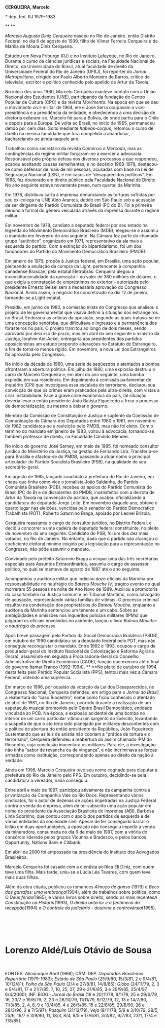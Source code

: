 **CERQUEIRA, Marcelo**

\* dep. fed. RJ 1979-1983.

** **

*Marcelo Augusto Diniz Cerqueira* nasceu no Rio de Janeiro, então
Distrito Federal, no dia 6 de agosto de 1939, filho de Vilmar Ferreira
Cerqueira e de Marília de Moura Diniz Cerqueira.

Estudou em Nova Friburgo (RJ) e no Instituto Lafayette, no Rio de
Janeiro. Durante o curso de ciências jurídicas e sociais, na Faculdade
Nacional de Direito, da Universidade do Brasil, atual faculdade de
direito da Universidade Federal do Rio de Janeiro (UFRJ), foi repórter
do *Jornal Metropolitano*, dirigido por Paulo Alberto Monteiro de
Barros, crítico de televisão, escritor e político conhecido pelo apelido
de Artur da Távola.

No início dos anos 1960, Marcelo Cerqueira manteve contato com a União
Nacional dos Estudantes (UNE), participando da fundação do Centro
Popular de Cultura (CPC) e da revista *Movimento*. Na época em que se
deu o movimento civil-militar de 1964, ele e José Serra ocupavam a
vice-presidência e a presidência da entidade, e obedecendo a uma decisão
de diretoria exilaram-se. Marcelo foi para a Bolívia, de onde partiu
para o Chile e depois para a Europa. De volta ao Brasil, no início de
1965, permaneceu detido por cem dias. Solto mediante *habeas-corpus*,
retomou o curso de direito na mesma faculdade que fora compelido a
abandonar, bacharelando-se ainda naquele ano.

Trabalhou como secretário da revista *Comércio e Mercado*, mas as
contingências do regime militar forçaram-no a exercer a advocacia.
Responsável pela própria defesa nos diversos processos a que respondeu,
acabou aceitando causas semelhantes, e no decênio 1968-1978, destacou-se
como defensor de mais de mil pessoas, acusadas com base na Lei de
Segurança Nacional (LSN), e em casos de “desaparecidos políticos”. Em
1968, fez doutorado em direito público pela Faculdade Nacional de
Direito. No ano seguinte esteve novamente preso, num quartel da Marinha.

Em 1976, distribuiu carta à imprensa denunciando as torturas sofridas
por seu ex-colega na UNE Aldo Arantes, detido em São Paulo sob a
acusação de ser dirigente do Partido Comunista do Brasil (PC do B). Foi
a primeira denúncia formal do gênero veiculada através da imprensa
durante o regime militar.

Em novembro de 1978, candiato a deputado federal por seu estado na
legenda do Movimento Democrático Brasileiro (MDB), elegeu-se e assumiu o
mandato em fevereiro do ano seguinte. Na Câmara fez parte do chamado
grupo “autêntico”, organizado em 1971, representativo da ala mais à
esquerda do partido. Com a extinção do bipartidarismo, foi um dos
fundadores do Partido do Movimento Democrático Brasileiro (PMDB).

Em janeiro de 1979, propôs à Justiça federal, em Brasília, uma ação
popular, pleiteando a anulação da compra da Light, pertencente à
companhia canadense Brascan, pela estatal Eletrobrás. Cerqueira alegou a
inconstitucionalidade da operação – no valor de 380 milhões de dólares,
o que exigiu a contratação de empréstimos no exterior – autorizada pelo
presidente Ernesto Geisel sem a necessária aprovação do Congresso
Nacional. Ainda assim, o negócio foi concretizado no dia 12 de janeiro,
tornando-se a Light estatal.

Presidiu, em junho de 1980, a comissão mista do Congresso que analisou o
projeto de lei governamental que visava definir a situação dos
estrangeiros no Brasil. Endossou as críticas da oposição, segundo as
quais tratava-se de uma concepção xenófoba, que dificultava o ingresso e
a permanência dos forasteiros no país. O projeto tramitou ao longo de
dois meses, sendo aprovado por decurso de prazo, mas em abril do ano
seguinte o ministro da Justiça, Ibrahim Abi-Ackel, entregaria aos
presidentes dos partidos oposicionistas um estudo propondo alterações no
Estatuto do Estrangeiro, a fim de torná-lo menos rígido. Em novembro, a
nova Lei dos Estrangeiros foi aprovada pelo Congresso.

No início da década de 1980, uma série de seqüestros e atentados a bomba
afrontaram a abertura política. Em julho de 1980, uma explosão destruiu
o carro de Marcelo Cerqueira e, em abril do ano seguinte, uma bomba
explodiu em sua residência. Em depoimento à comissão parlamentar de
inquérito (CPI) que investigava essa escalada do terrorismo, declarou
sua convicção de que os crimes eram praticados pela ultra-direita, com
vistas a criar instabilidade. Face à grave crise econômica do país, tal
situação deveria levar o então presidente João Batista Figueiredo a
frear o processo de democratização, ou mesmo a deixar o governo.

Membro da Comissão de Constituição e Justiça e suplente da Comissão de
Comunicação da Câmara dos Deputados entre 1980 e 1981, em novembro de
1982 candidatou-se à reeleição pelo PMDB, mas não foi eleito. Com o
término do mandato em janeiro de 1983, voltou à advocacia, tornando-se
também professor de direito, na Faculdade Cândido Mendes.

No início do governo José Sarney, em maio de 1985, foi nomeado consultor
jurídico do Ministério da Justiça, na gestão de Fernando Lira.
Transferiu-se para Brasília e afastou-se do PMDB, passando a atuar como
o principal articulador do Partido Socialista Brasileiro (PSB), na
qualidade de seu secretário-geral.

Em agosto de 1985, lançado candidato à prefeitura do Rio de Janeiro, em
chapa que tinha como vice o jornalista João Saldanha, do Partido
Comunista Brasileiro (PCB), recebeu os apoios do Partido Comunista do
Brasil (PC do B) e de dissidentes do PMDB, insatisfeitos com a derrota
de Artur da Távola na convenção do partido, que acabou oficializando a
candidatura do deputado Jorge Leite. Em novembro daquele ano, obteve o
quarto lugar nas eleições, vencidas pelo senador do Partido Democrático
Trabalhista (PDT), Roberto Saturnino Braga, apoiado por Leonel Brizola.

Cerqueira reassumiu o cargo de consultor jurídico, no Distrito Federal,
e decidiu concorrer a uma cadeira de deputado federal constituinte, no
pleito de novembro do ano seguinte. Candidato do PSB, foi um dos dez
mais votados, no Rio de Janeiro. No entanto, dado que o partido não
alcançou o coeficiente eleitoral mínimo exigido pela legislação para a
representação no Congresso, não pôde assumir o mandato.

Convidado pelo prefeito Saturnino Braga a ocupar uma das três
secretarias especiais para Assuntos Extraordinários, assumiu o cargo de
assessor político, no qual se manteve de agosto de 1987 até o ano
seguinte.

Acompanhou a auditoria militar que indiciou doze oficiais da Marinha por
responsabilidade no naufrágio do *Bateau Mouche IV*, trágico evento no
qual morreram 55 pessoas na noite de Ano Novo de 1989. Auxiliou a
promotoria do caso também na Justiça comum e no Tribunal Marítimo, como
advogado de acusação, representando várias famílias de vítimas. O
processo criminal resultou na condenação dos proprietários do *Bateau
Mouche*, enquanto a auditoria da Marinha sentenciou um tenente e um
cabo. Sobre as ambigüidades e omissões nos inquéritos policiais
militares (IPMs) que julgaram os oficiais envolvidos no acidente, lançou
o livro *Bateau Mouche: o naufrágio do processo*.

Após breve passagem pelo Partido da Social Democracia Brasileira (PSDB),
em outubro de 1990 candidatou-se a deputado federal pelo PDT, mas não
conseguiu reconquistar o mandato. Entre 1992 e 1993, ocupou o cargo de
procurador-geral do Instituto Nacional de Colonização e Reforma Agrária
(Incra), assumindo em seguida a Procuradoria-Geral do Conselho
Administrativo de Direito Econômico (CADE), função que exerceu até o
final do governo Itamar Franco (1992-1994). ** **No pleito de outubro de
1994, desta feita pelo Partido Popular Socialista (PPS), tentou mais vez
a Câmara Federal, obtendo uma suplência.

Em março de 1996, por ocasião da votação da Lei dos Desaparecidos, no
Congresso Nacional, Cerqueira defendeu, em artigo para o *Jornal do
Brasil*, a reabertura do “caso Riocentro”, nome como ficou conhecido o
atentado de abril de 1981, no Rio de Janeiro, ocorrido durante a
realização de um espetáculo musical promovido pelo Centro Brasil
Democrático, entidade vinculada ao PCB. Na época, a explosão acidental
de uma bomba no interior de um carro particular vitimou um sargento do
Exército, levantando a suspeita de que o ato teria sido planejado por
militares descontentes com a política de abertura do então presidente da
República, João Figueiredo. Sustentando que as leis de anistia não
cobriam a “prática de tortura e o terrorismo”, Cerqueira defendeu a
reabertura do assim chamado IPM do Riocentro, cuja conclusão inocentara
os militares. Para ele, a investigação não tinha “sabor de revanche ou
de vingança”, e não incriminava as forças armadas como instituição,
correspondendo apenas ao direito da nação à verdade.

Ainda em 1996, Marcelo Cerqueira teve seu nome cogitado para disputar a
prefeitura do Rio de Janeiro pelo PPS. Em outubro, decidindo-se pela
candidatura a vereador, nada conseguiu.

Entre abril e maio de 1997, participou ativamente da campanha contra a
privatização da Companhia Vale do Rio Doce. Representando vários
sindicatos, foi o autor de dezenas de ações impetradas na Justiça
Federal contra a venda da empresa, além de ter subscrito uma ação
popular em nome do presidente da Associação Brasileira de Imprensa
(ABI), Barbosa Lima Sobrinho, que contou com o apoio dos partidos de
esquerda e de várias entidades da sociedade civil. Apesar de ter
conseguido barrar o leilão em duas oportunidades, a oposição não
conseguiu impedir a venda da mineradora, consumada no dia 6 de maio de
1997, com a vitória do consórcio liderado pelos grupos Vicunha e
Bradesco, e pelos bancos Opportunity, Nations Bank e Citibank.

Em abril de 2000 foi empossado na presidência do Instituto dos Advogados
Brasileiros.

Marcelo Cerqueira foi casado com a cientista política Eli Diniz, com
quem teve uma filha. Mais tarde, uniu-se a Lúcia Léa Tavares, com quem
teve mais duas filhas.    

Além da obra citada, publicou os romances *Almoço de ganso* (1979) e
*Beco das garrafas: uma lembrança*(1994), além de trabalhos sobre
política, como *O Deus ferido*(1985), e vários livros sobre direito,
sendo os mais recentes*A Constituição na História*(1993), *O direito
anterior e o fenômeno da recepção*(1994) e *O controle do judiciário -
doutrina e controvérsia*(1995).

 
=

Lorenzo Aldé/Luís Otávio de Sousa
=================================

 

FONTES: *Almanaque Abril* (1998); CÂM. DEP. *Deputados Brasileiros*.
*Repertório* (1979-1983); *Estado de São Paulo* (25/9/80, 15/3/81, 2 e
9/4/81, 10/12/81); *Folha de São Paulo* (2/4 e 27/8/81, 14/8/85);
*Globo* (24/11/79, 2, 3 e 9/4/81, 17 e 21/7/85, 7, 10, 25, 27, 29 e
31/8/85, 3 e 29/9/85, 25/4/97, 6/4/2000); INF. BIOG.; *Jornal do Brasil*
(19 e 20/11/78, 9/1/79, 25 e 29/6/79, 16, 23/7 e 19/8/79, 2, 23 e
28/10/79, 11/11/79, 9/12/79, 12, 13 e 14/7/80, 11/3/85, 2, 4, 6, 9 e
10/4/85, 4 e 26/5/85, 15 e 22/8/85, 29/8/90, 26 e 28/3/96, 2 e 7/5/97);
*Pasquim* (21/12/79); *Veja* (8/11/78, 5/9 e 3/10/79, 28/5, 25/6, 16/7 e
3/9/80, 11, 18/3, 8/4, 6/5 e 17/6/81, 3/3/82, 6/7/83, 23/1, 17/4 e
7/8/85).
